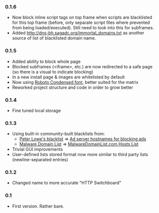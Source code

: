 ### 0.1.6
- Now block inline script tags on top frame when scripts are blacklisted for this top frame (before, only separate script files where prevented from being loaded/executed). Still need to look into this for subframes.
- Added <http://dns-bh.sagadc.org/immortal_domains.txt> as another source of list of blacklisted domain name.

### 0.1.5
- Added ability to block whole page
- Blocked subframes (&lt;iframe&gt;, etc.) are now redirected to a safe page (so there is a visual to indicate blocking)
- In a new install page & images are whitelisted by default
- Now using <a href="http://www.google.com/fonts/specimen/Roboto+Condensed">Roboto Condensed font</a>, better suited for the matrix
- Reworked project structure and code in order to grow better

### 0.1.4
- Fine tuned local storage

### 0.1.3
- Using built-in community-built blacklists from:
    * <a href="http://pgl.yoyo.org/as/index.php">Peter Lowe's blacklist</a> => <a href="http://pgl.yoyo.org/as/serverlist.php?mimetype=plaintext">Ad server hostnames for blocking ads</a>
    * <a href="http://www.malwaredomainlist.com/">Malware Domain List</a> => <a href="http://www.malwaredomainlist.com/hostslist/hosts.txt">MalwareDomainList.com Hosts List</a>
- Trivial GUI improvements
- User-defined lists stored format now more similar to third party lists (newline-separated entries)

### 0.1.2
- Changed name to more accurate "HTTP Switchboard"

### 0.1
- First version. Rather bare.